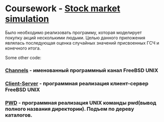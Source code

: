 # Coursework - [Stock market simulation](https://github.com/Turakulov/C-code/tree/master/Stock%20market%20simulation/Coursework)
Было необходимо реализовать программу, которая моделирует покупку акций несколькими людьми. Целью данного приложения являлась последующая оценка случайных значений присвоенных ГСЧ и конечного итога. 

Some other code:

### [Channels](https://github.com/Turakulov/C-code/tree/master/Channels) - именованный программный канал FreeBSD UNIX 
### [Client-Server](https://github.com/Turakulov/C-code/tree/master/Client-Server) - программная реализация клиент-сервер FreeBSD UNIX
### [PWD](https://github.com/Turakulov/C-code/tree/master/PWD) - программная реализация UNIX команды pwd(вывод полного названия директории). Подъем по дереву каталогов.
